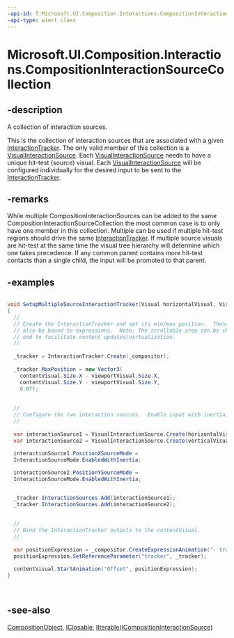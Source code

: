 ```yaml
---
-api-id: T:Microsoft.UI.Composition.Interactions.CompositionInteractionSourceCollection
-api-type: winrt class
---
```


<!-- Class syntax.
public class CompositionInteractionSourceCollection : Windows.UI.Composition.CompositionObject, Windows.Foundation.Collections.IIterable<Windows.UI.Composition.Interactions.ICompositionInteractionSource>, Windows.UI.Composition.Interactions.ICompositionInteractionSourceCollection
-->

# Microsoft.UI.Composition.Interactions.CompositionInteractionSourceCollection

## -description
A collection of interaction sources.

This is the collection of interaction sources that are associated with a given [InteractionTracker](interactiontracker.md). The only valid member of this collection is a [VisualInteractionSource](visualinteractionsource.md). Each [VisualInteractionSource](visualinteractionsource.md) needs to have a unique hit-test (source) visual. Each [VisualInteractionSource](visualinteractionsource.md) will be configured individually for the desired input to be sent to the [InteractionTracker](interactiontracker.md).

## -remarks
While multiple CompositionInteractionSources can be added to the same CompositionInteractionSourceCollection the most common case is to only have one member in this collection. Multiple can be used if multiple hit-test regions should drive the same [InteractionTracker](interactiontracker.md). If multiple source visuals are hit-test at the same time the visual tree hierarchy will determine which one takes precedence. If any common parent contains more hit-test contacts than a single child, the input will be promoted to that parent.

## -examples


```csharp

void SetupMultipleSourceInteractionTracker(Visual horizontalVisual, Visual verticalVisual, Visual contentVisual)
{
  //
  // Create the InteractionTracker and set its min/max position.  These could 
  // also be bound to expressions.  Note: The scrollable area can be changed from either 
  // end to facilitate content updates/virtualization.
  //
 
  _tracker = InteractionTracker.Create(_compositor);
 
  _tracker.MaxPosition = new Vector3(
    contentVisual.Size.X - viewportVisual.Size.X,
    contentVisual.Size.Y - viewportVisual.Size.Y,
    0.0f);
 
 
  //
  // Configure the two interaction sources.  Enable input with inertia.  
  //
 
  var interactionSource1 = VisualInteractionSource.Create(horizontalVisual);
  var interactionSource2 = VisualInteractionSource.Create(verticalVisual);
 
  interactionSource1.PositionXSourceMode = 
  InteractionSourceMode.EnabledWithInertia; 

  interactionSource2.PositionYSourceMode = 
  InteractionSourceMode.EnabledWithInertia;


  _tracker.InteractionSources.Add(interactionSource1);
  _tracker.InteractionSources.Add(interactionSource2);
 
 
  //
  // Bind the InteractionTracker outputs to the contentVisual.
  //
 
  var positionExpression = _compositor.CreateExpressionAnimation("- tracker.Position");
  positionExpression.SetReferenceParameter("tracker", _tracker);
 
  contentVisual.StartAnimation("Offset", positionExpression);
}
         
         
```



## -see-also
[CompositionObject](../microsoft.ui.composition/compositionobject.md), [IClosable](/uwp/api/windows.foundation.iclosable), [IIterable(ICompositionInteractionSource)](/uwp/api/windows.foundation.collections.iiterable-1)
